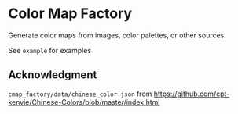 # Color Map Factory

Generate color maps from images, color palettes, or other sources.

See `example` for examples

## Acknowledgment

`cmap_factory/data/chinese_color.json` from https://github.com/cpt-kenvie/Chinese-Colors/blob/master/index.html